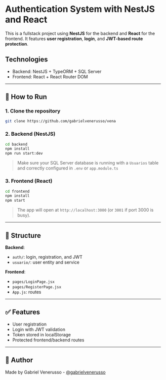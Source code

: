 # Authentication System with NestJS and React

This is a fullstack project using **NestJS** for the backend and **React** for the frontend. It features **user registration**, **login**, and **JWT-based route protection**.

## Technologies

- Backend: NestJS + TypeORM + SQL Server
- Frontend: React + React Router DOM

---

## 🔧 How to Run

### 1. Clone the repository
```bash
git clone https://github.com/gabrielvenerusso/vena
```

### 2. Backend (NestJS)
```bash
cd backend
npm install
npm run start:dev
```
> Make sure your SQL Server database is running with a `Usuarios` table and correctly configured in `.env` or `app.module.ts`

### 3. Frontend (React)
```bash
cd frontend
npm install
npm start
```
> The app will open at `http://localhost:3000` (or `3001` if port 3000 is busy).

---

## 📂 Structure

**Backend**:
- `auth/`: login, registration, and JWT
- `usuario/`: user entity and service

**Frontend**:
- `pages/LoginPage.jsx`
- `pages/RegisterPage.jsx`
- `App.js`: routes

---

## ✅ Features
- User registration
- Login with JWT validation
- Token stored in localStorage
- Protected frontend/backend routes

---

## 📌 Author
Made by Gabriel Venerusso - [@gabrielvenerusso](https://github.com/gabrielvenerusso)
